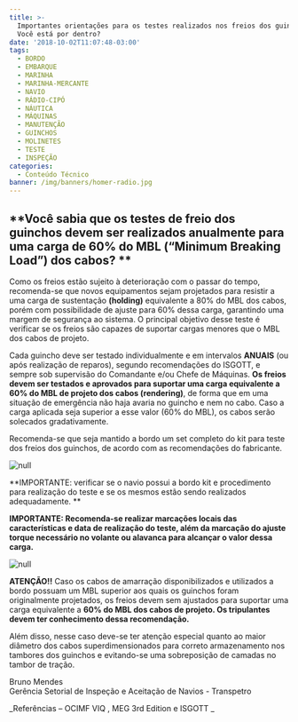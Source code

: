 ```yaml
---
title: >-
  Importantes orientações para os testes realizados nos freios dos guinchos!
  Você está por dentro?
date: '2018-10-02T11:07:48-03:00'
tags:
  - BORDO
  - EMBARQUE
  - MARINHA
  - MARINHA-MERCANTE
  - NAVIO
  - RÁDIO-CIPÓ
  - NÁUTICA
  - MÁQUINAS
  - MANUTENÇÃO
  - GUINCHOS
  - MOLINETES
  - TESTE
  - INSPEÇÃO
categories:
  - Conteúdo Técnico
banner: /img/banners/homer-radio.jpg
---
```

## **Você sabia que os testes de freio dos guinchos devem ser realizados anualmente para uma carga de 60% do MBL (“Minimum Breaking Load”) dos cabos? **

Como os freios estão sujeito à deterioração com o passar do tempo, recomenda-se que novos equipamentos sejam projetados para resistir a uma carga de sustentação **(holding)** equivalente a 80% do MBL dos cabos, porém com possibilidade de ajuste para 60% dessa carga, garantindo uma margem de segurança ao sistema. O principal objetivo desse teste é verificar se os freios são capazes de suportar cargas menores que o MBL dos cabos de projeto.  

Cada guincho deve ser testado individualmente e em intervalos **ANUAIS** (ou após realização de reparos), segundo recomendações do ISGOTT, e sempre sob supervisão do Comandante e/ou Chefe de Máquinas. **Os freios devem ser testados e aprovados para suportar uma carga equivalente a 60% do MBL de projeto dos cabos (rendering)**, de forma que em uma situação de emergência não haja avaria no guincho e nem no cabo. Caso a carga aplicada seja superior a esse valor (60% do MBL), os cabos serão solecados gradativamente. 

Recomenda-se que seja mantido a bordo um set completo do kit para teste dos freios dos guinchos, de acordo com as recomendações do fabricante.

![null](/img/banners/01.png)

**IMPORTANTE: verificar se o navio possui a bordo kit e procedimento para realização do teste e se os mesmos estão sendo realizados adequadamente. **

**IMPORTANTE: Recomenda-se realizar marcações locais das características e data de realização do teste, além da marcação do ajuste torque necessário no volante ou alavanca para alcançar o valor dessa carga.**

![null](/img/banners/02.png)

**ATENÇÃO!!** Caso os cabos de amarração disponibilizados e utilizados a bordo possuam um MBL superior aos quais os guinchos foram originalmente projetados, os freios devem sem ajustados para suportar uma carga equivalente a **60% do MBL dos cabos de projeto. Os tripulantes devem ter conhecimento dessa recomendação.** 

Além disso, nesse caso deve-se ter atenção especial quanto ao maior diâmetro dos cabos superdimensionados para correto armazenamento nos tambores dos guinchos e evitando-se uma sobreposição de camadas no tambor de tração. 



Bruno Mendes\
Gerência Setorial de Inspeção e Aceitação de Navios - Transpetro

_Referências – OCIMF VIQ , MEG 3rd Edition e ISGOTT 
_
